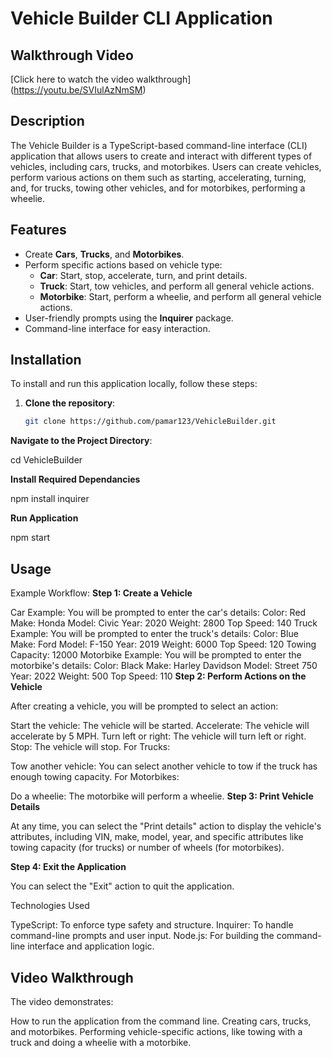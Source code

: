 # Vehicle Builder CLI Application

## Walkthrough Video
[Click here to watch the video walkthrough] (https://youtu.be/SVIulAzNmSM)
## Description
The Vehicle Builder is a TypeScript-based command-line interface (CLI) application that allows users to create and interact with different types of vehicles, including cars, trucks, and motorbikes. Users can create vehicles, perform various actions on them such as starting, accelerating, turning, and, for trucks, towing other vehicles, and for motorbikes, performing a wheelie.

## Features
- Create **Cars**, **Trucks**, and **Motorbikes**.
- Perform specific actions based on vehicle type:
  - **Car**: Start, stop, accelerate, turn, and print details.
  - **Truck**: Start, tow vehicles, and perform all general vehicle actions.
  - **Motorbike**: Start, perform a wheelie, and perform all general vehicle actions.
- User-friendly prompts using the **Inquirer** package.
- Command-line interface for easy interaction.

## Installation

To install and run this application locally, follow these steps:

1. **Clone the repository**:
   ```bash
   git clone https://github.com/pamar123/VehicleBuilder.git


 **Navigate to the Project Directory**:

 cd VehicleBuilder

**Install Required Dependancies**

 npm install inquirer

**Run Application**

npm start

## Usage

Example Workflow:
**Step 1: Create a Vehicle**

Car Example:
You will be prompted to enter the car's details:
Color: Red
Make: Honda
Model: Civic
Year: 2020
Weight: 2800
Top Speed: 140
Truck Example:
You will be prompted to enter the truck's details:
Color: Blue
Make: Ford
Model: F-150
Year: 2019
Weight: 6000
Top Speed: 120
Towing Capacity: 12000
Motorbike Example:
You will be prompted to enter the motorbike's details:
Color: Black
Make: Harley Davidson
Model: Street 750
Year: 2022
Weight: 500
Top Speed: 110
**Step 2: Perform Actions on the Vehicle**

After creating a vehicle, you will be prompted to select an action:

Start the vehicle: The vehicle will be started.
Accelerate: The vehicle will accelerate by 5 MPH.
Turn left or right: The vehicle will turn left or right.
Stop: The vehicle will stop.
For Trucks:

Tow another vehicle: You can select another vehicle to tow if the truck has enough towing capacity.
For Motorbikes:

Do a wheelie: The motorbike will perform a wheelie.
**Step 3: Print Vehicle Details**

At any time, you can select the "Print details" action to display the vehicle's attributes, including VIN, make, model, year, and specific attributes like towing capacity (for trucks) or number of wheels (for motorbikes).

**Step 4: Exit the Application**

You can select the "Exit" action to quit the application.

Technologies Used

TypeScript: To enforce type safety and structure.
Inquirer: To handle command-line prompts and user input.
Node.js: For building the command-line interface and application logic.


## Video Walkthrough

The video demonstrates:

How to run the application from the command line.
Creating cars, trucks, and motorbikes.
Performing vehicle-specific actions, like towing with a truck and doing a wheelie with a motorbike. 
